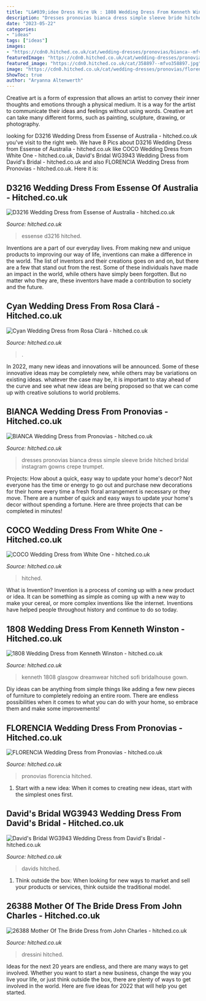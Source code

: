 ```yaml
---
title: "L&#039;idee Dress Hire Uk : 1808 Wedding Dress From Kenneth Winston"
description: "Dresses pronovias bianca dress simple sleeve bride hitched bridal instagram gowns crepe trumpet"
date: "2023-05-22"
categories:
- "ideas"
tags: ["ideas"]
images:
- "https://cdn0.hitched.co.uk/cat/wedding-dresses/pronovias/bianca--mfvo319625.jpg"
featuredImage: "https://cdn0.hitched.co.uk/cat/wedding-dresses/pronovias/florencia--mfvo319329.jpg"
featured_image: "https://cdn0.hitched.co.uk/cat/358897--mfvo358897.jpg"
image: "https://cdn0.hitched.co.uk/cat/wedding-dresses/pronovias/florencia--mfvo319329.jpg"
ShowToc: true
author: "Aryanna Altenwerth"
---
```



Creative art is a form of expression that allows an artist to convey their inner thoughts and emotions through a physical medium. It is a way for the artist to communicate their ideas and feelings without using words. Creative art can take many different forms, such as painting, sculpture, drawing, or photography.

	

		
looking for D3216 Wedding Dress from Essense of Australia - hitched.co.uk you've visit to the right web. We have 8 Pics about D3216 Wedding Dress from Essense of Australia - hitched.co.uk like COCO Wedding Dress from White One - hitched.co.uk, David&#039;s Bridal WG3943 Wedding Dress from David&#039;s Bridal - hitched.co.uk and also FLORENCIA Wedding Dress from Pronovias - hitched.co.uk. Here it is:
		
    
## D3216 Wedding Dress From Essense Of Australia - Hitched.co.uk

<img loading=lazy src="https://cdn0.hitched.co.uk/cat/476511--mfvg476511.jpg" onerror="this.onerror=null;this.src='https://tse3.mm.bing.net/th?id=OIP.96GHgEG-00ROstuQVU4swgHaKm&amp;pid=15.1';" alt="D3216 Wedding Dress from Essense of Australia - hitched.co.uk">

_Source: hitched.co.uk_

>essense d3216 hitched. 

	

Inventions are a part of our everyday lives. From making new and unique products to improving our way of life, inventions can make a difference in the world. The list of inventors and their creations goes on and on, but there are a few that stand out from the rest. Some of these individuals have made an impact in the world, while others have simply been forgotten. But no matter who they are, these inventors have made a contribution to society and the future.

    
## Cyan Wedding Dress From Rosa Clará - Hitched.co.uk

<img loading=lazy src="https://cdn0.hitched.co.uk/cat/wedding-dresses/rosa-clara/cyan--mfvo442569.jpg" onerror="this.onerror=null;this.src='https://tse2.mm.bing.net/th?id=OIP.slkRER8OEmMBoipjrV0zPQHaLH&amp;pid=15.1';" alt="Cyan Wedding Dress from Rosa Clará - hitched.co.uk">

_Source: hitched.co.uk_

>. 

	

In 2022, many new ideas and innovations will be announced. Some of these innovative ideas may be completely new, while others may be variations on existing ideas. whatever the case may be, it is important to stay ahead of the curve and see what new ideas are being proposed so that we can come up with creative solutions to world problems.

    
## BIANCA Wedding Dress From Pronovias - Hitched.co.uk

<img loading=lazy src="https://cdn0.hitched.co.uk/cat/wedding-dresses/pronovias/bianca--mfvo319625.jpg" onerror="this.onerror=null;this.src='https://tse2.mm.bing.net/th?id=OIP.yemuFE7JuoOi5KxhiWVmXwHaKe&amp;pid=15.1';" alt="BIANCA Wedding Dress from Pronovias - hitched.co.uk">

_Source: hitched.co.uk_

>dresses pronovias bianca dress simple sleeve bride hitched bridal instagram gowns crepe trumpet. 

	

Projects: How about a quick, easy way to update your home's decor?
Not everyone has the time or energy to go out and purchase new decorations for their home every time a fresh floral arrangement is necessary or they move. There are a number of quick and easy ways to update your home's decor without spending a fortune. Here are three projects that can be completed in minutes!

    
## COCO Wedding Dress From White One - Hitched.co.uk

<img loading=lazy src="https://cdn0.hitched.co.uk/cat/358897--mfvo358897.jpg" onerror="this.onerror=null;this.src='https://tse3.mm.bing.net/th?id=OIP.XHc5jn__dL5Rs72uzTMEAAHaKe&amp;pid=15.1';" alt="COCO Wedding Dress from White One - hitched.co.uk">

_Source: hitched.co.uk_

>hitched. 

	

What is Invention?
Invention is a process of coming up with a new product or idea. It can be something as simple as coming up with a new way to make your cereal, or more complex inventions like the internet. Inventions have helped people throughout history and continue to do so today.

    
## 1808 Wedding Dress From Kenneth Winston - Hitched.co.uk

<img loading=lazy src="https://cdn0.hitched.co.uk/cat/wedding-dresses/kenneth-winston/1808--mfvo441823.jpg" onerror="this.onerror=null;this.src='https://tse4.mm.bing.net/th?id=OIP.zsKIcHCzJVp5oi8w3MnQJgHaLH&amp;pid=15.1';" alt="1808 Wedding Dress from Kenneth Winston - hitched.co.uk">

_Source: hitched.co.uk_

>kenneth 1808 glasgow dreamwear hitched sofi bridalhouse gown. 

	

Diy ideas can be anything from simple things like adding a few new pieces of furniture to completely redoing an entire room. There are endless possibilities when it comes to what you can do with your home, so embrace them and make some improvements!

    
## FLORENCIA Wedding Dress From Pronovias - Hitched.co.uk

<img loading=lazy src="https://cdn0.hitched.co.uk/cat/wedding-dresses/pronovias/florencia--mfvo319329.jpg" onerror="this.onerror=null;this.src='https://tse3.mm.bing.net/th?id=OIP.CvR_SOr3T8NJZIO9OwMknAHaKe&amp;pid=15.1';" alt="FLORENCIA Wedding Dress from Pronovias - hitched.co.uk">

_Source: hitched.co.uk_

>pronovias florencia hitched. 

	

1. Start with a new idea: When it comes to creating new ideas, start with the simplest ones first.

    
## David&#039;s Bridal WG3943 Wedding Dress From David&#039;s Bridal - Hitched.co.uk

<img loading=lazy src="https://cdn0.hitched.co.uk/cat/441483--mfvo441483.jpg" onerror="this.onerror=null;this.src='https://tse1.mm.bing.net/th?id=OIP.ikOD9BJl3KtQu-aZkNlvmAHaLH&amp;pid=15.1';" alt="David&#039;s Bridal WG3943 Wedding Dress from David&#039;s Bridal - hitched.co.uk">

_Source: hitched.co.uk_

>davids hitched. 

	

1. Think outside the box: When looking for new ways to market and sell your products or services, think outside the traditional model.

    
## 26388 Mother Of The Bride Dress From John Charles - Hitched.co.uk

<img loading=lazy src="https://cdn0.hitched.co.uk/cat/mother-of-the-bride/john-charles/26388--mfvo432817.jpg" onerror="this.onerror=null;this.src='https://tse3.mm.bing.net/th?id=OIP.KofWZ3q0HrTs2x62S9QT0AHaLH&amp;pid=15.1';" alt="26388 Mother Of The Bride Dress from John Charles - hitched.co.uk">

_Source: hitched.co.uk_

>dressini hitched. 

	

Ideas for the next 20 years are endless, and there are many ways to get involved. Whether you want to start a new business, change the way you live your life, or just think outside the box, there are plenty of ways to get involved in the world. Here are five ideas for 2022 that will help you get started.

